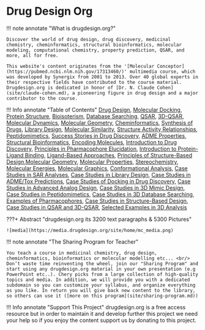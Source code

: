 
# Drug Design Org

!!! note annotate "What is drugdesign.org?"

    Discover the world of drug design, drug discovery, medicinal chemistry, cheminformatics, structural bioinformatics, molecular modeling, computational chemistry, property prediction, QSAR, and more, all for free.

    This website's content originates from the '[Molecular Conceptor](https://pubmed.ncbi.nlm.nih.gov/17313460/)' multimedia course, which was developed by Synergix from 2001 to 2013. Over 40 global experts in their respective fields have contributed to the course material. Drugdesign.org is dedicated in honor of [Dr. N. Claude Cohen](site/claude-cohen.md), a pioneering figure in drug design and a major contributor to the course.

!!! Info annotate "Table of Contents"
    [Drug Design](chapters/drug-design.md), [Molecular Docking](chapters/molecular-docking.md), [Protein Structure](chapters/protein-structure.md), [Bioisoterism](chapters/bioisosterism.md), [Database Searching](chapters/3d-database-searching.md), [QSAR](chapters/qsar.md), [3D-QSAR](chapters/3d-qsar.md), [Molecular Dynamics](chapters/molecular-dynamics.md), [Molecular Geometry](chapters/molecular-geometry.md), [Cheminformatics](chapters/cheminformatics.md), [Synthesis of Drugs](chapters/synthesis-of-drugs.md), [Library Design](chapters/library-design.md), [Molecular Similarity](chapters/molecular-similarity.md), [Structure Activity Relationships](chapters/structure-activity-relationships.md), [Peptidomimetics](chapters/peptidomimetics.md), [Success Stories in Drug Discovery](chapters/success-stories-in-drug-discovery.md), [ADME Properties](chapters/adme-properties.md), [Structural Bioinformatics](chapters/structural-bioinformatics.md), [Encoding Molecules](chapters/encoding-molecules.md), [Introduction to Drug Discovery](chapters/drug-discovery.md), [Principles in Pharmacophore Elucidation](chapters/pharmacophore-elucidation.md), [Introduction to Protein-Ligand Binding](chapters/protein-ligand-binding.md), [Ligand-Based Approaches](chapters/ligand-based-approaches.md), [Principles of Structure-Based Design](chapters/structure-based-design.md),[Molecular Geometry](chapters/molecular-geometry.md), [Molecular Properties](chapters/molecular-properties.md), [Stereochemistry](chapters/stereochemistry.md), [Molecular Energies](chapters/molecular-energies.md), [Molecular Graphics](chapters/molecular-graphics.md), [Conformational Analysis](chapters/conformational-analysis.md),  [Case Studies in SAR Analyses](chapters/structure-activity-relationships-case-studies.md), [Case Studies in Library Design](chapters/library-design-case-studies.md), [Case Studies in ADME/Tox Predictions](chapters/adme-case-studies.md), [Case Studies of Docking in Drug Discovery](chapters/molecular-docking-case-studies.md), [Case Studies in Advanced Analog Design](chapters/analog-design-case-studies.md), [Case Studies in 3D Mimic Design](chapters/3d-mimic-design-case-studies.md), [Case Studies in Peptidomimetics](chapters/peptidomimetics-case-studies.md), [Case Studies in 3D Database Searching](chapters/3d-database-searching-case-studies.md), [Examples of Pharmacophores](chapters/pharmacophore-examples.md), [Case Studies in Structure-Based Design](chapters/structure-based-design-case-studies.md), [Case Studies in QSAR and 3D-QSAR](chapters/qsar-case-studies.md), [Selected Examples in 3D Analysis](chapters/conformational-analysis-examples.md)    

???+ Abstract "drugdesign.org its 3200 text paragraphs & 5300 Pictures"
 
    ![media](https://media.drugdesign.org/site/home/mc_media.png)


!!! note annotate "The Sharing Program for Teacher"
     
    You teach a course in medicinal chemistry, drug design, cheminformatics, bioinformatics or molecular modelling etc... <br/>
    Don’t waste time reinventing the wheel, join our "Sharing Program" and start using any drugdesign.org material in your own presentation (e.g PowerPoint etc..). Chery picks from a large collection of high-quality topics and media. In addition, we will provide you with a dedicated subdomain so you can customize your syllabus, and organize everything as you like. In return you will give back new content to the library, so others can use it ([more on this program](site/sharing-program.md))

!!! Info annotate "Support This Project"
    drugdesign.org is a free access resource but in order to maintain it and develop further this project we need your help
    so if you enjoy the content support us by donating to this project.







